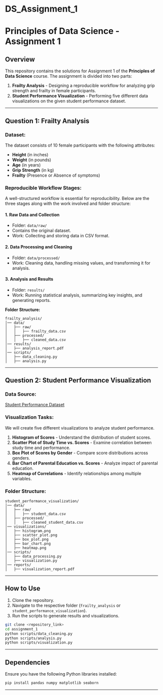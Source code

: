 # DS_Assignment_1

# Principles of Data Science - Assignment 1

## Overview

This repository contains the solutions for Assignment 1 of the **Principles of Data Science** course. The assignment is divided into two parts:

1. **Frailty Analysis** - Designing a reproducible workflow for analyzing grip strength and frailty in female participants.
2. **Student Performance Visualization** - Performing five different data visualizations on the given student performance dataset.

---

## Question 1: Frailty Analysis

### Dataset:

The dataset consists of 10 female participants with the following attributes:

- **Height** (in inches)
- **Weight** (in pounds)
- **Age** (in years)
- **Grip Strength** (in kg)
- **Frailty** (Presence or Absence of symptoms)

### Reproducible Workflow Stages:

A well-structured workflow is essential for reproducibility. Below are the three stages along with the work involved and folder structure:

#### 1. **Raw Data and Collection**

- Folder: `data/raw/`
- Contains the original dataset.
- Work: Collecting and storing data in CSV format.

#### 2. **Data Processing and Cleaning**

- Folder: `data/processed/`
- Work: Cleaning data, handling missing values, and transforming it for analysis.

#### 3. **Analysis and Results**

- Folder: `results/`
- Work: Running statistical analysis, summarizing key insights, and generating reports.

**Folder Structure:**

```
frailty_analysis/
│── data/
│   ├── raw/
│   │   ├── frailty_data.csv
│   ├── processed/
│   │   ├── cleaned_data.csv
│── results/
│   ├── analysis_report.pdf
│── scripts/
│   ├── data_cleaning.py
│   ├── analysis.py
```

---

## Question 2: Student Performance Visualization

### Data Source:

[Student Performance Dataset](<Insert Data Link Here>)

### Visualization Tasks:

We will create five different visualizations to analyze student performance.

1. **Histogram of Scores** - Understand the distribution of student scores.
2. **Scatter Plot of Study Time vs. Scores** - Examine correlation between study time and performance.
3. **Box Plot of Scores by Gender** - Compare score distributions across genders.
4. **Bar Chart of Parental Education vs. Scores** - Analyze impact of parental education.
5. **Heatmap of Correlations** - Identify relationships among multiple variables.

### Folder Structure:

```
student_performance_visualization/
│── data/
│   ├── raw/
│   │   ├── student_data.csv
│   ├── processed/
│   │   ├── cleaned_student_data.csv
│── visualizations/
│   ├── histogram.png
│   ├── scatter_plot.png
│   ├── box_plot.png
│   ├── bar_chart.png
│   ├── heatmap.png
│── scripts/
│   ├── data_processing.py
│   ├── visualization.py
│── reports/
│   ├── visualization_report.pdf
```

---

## How to Use

1. Clone the repository.
2. Navigate to the respective folder (`frailty_analysis` or `student_performance_visualization`).
3. Run the scripts to generate results and visualizations.

```bash
git clone <repository_link>
cd assignment_1
python scripts/data_cleaning.py
python scripts/analysis.py
python scripts/visualization.py
```

---

## Dependencies

Ensure you have the following Python libraries installed:

```bash
pip install pandas numpy matplotlib seaborn
```

---


